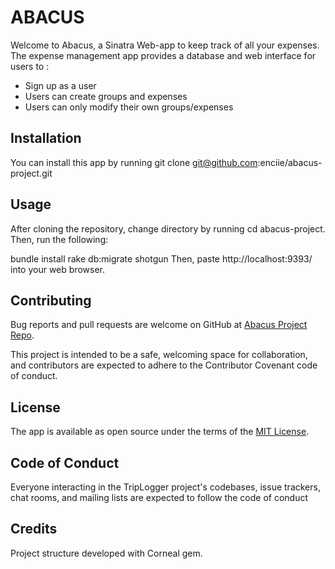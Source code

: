 # ABACUS
Welcome to Abacus, a Sinatra Web-app to keep track of all your expenses. The expense management app provides a database and web interface for users to :
* Sign up as a user
* Users can create groups and expenses
* Users can only modify their own groups/expenses

## Installation
You can install this app by running git clone git@github.com:enciie/abacus-project.git

## Usage
After cloning the repository, change directory by running cd abacus-project. Then, run the following:

bundle install
rake db:migrate
shotgun
Then, paste http://localhost:9393/ into your web browser.

## Contributing
Bug reports and pull requests are welcome on GitHub at [Abacus Project Repo](https://github.com/enciie/abacus-project).

This project is intended to be a safe, welcoming space for collaboration, and contributors are expected to adhere to the Contributor Covenant code of conduct.

## License
The app is available as open source under the terms of the [MIT License](http://opensource.org/licenses/MIT).

## Code of Conduct
Everyone interacting in the TripLogger project's codebases, issue trackers, chat rooms, and mailing lists are expected to follow the code of conduct

## Credits
Project structure developed with Corneal gem.
